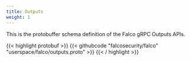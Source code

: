 ```yaml
---
title: Outputs
weight: 1
---
```


This is the protobuffer schema definition of the Falco gRPC Outputs APIs.

{{< highlight protobuf >}}
{{< githubcode "falcosecurity/falco" "userspace/falco/outputs.proto" >}}
{{< / highlight >}}
